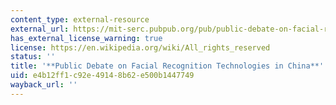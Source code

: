 ```yaml
---
content_type: external-resource
external_url: https://mit-serc.pubpub.org/pub/public-debate-on-facial-recognition-technologies-in-china/release/1
has_external_license_warning: true
license: https://en.wikipedia.org/wiki/All_rights_reserved
status: ''
title: '**Public Debate on Facial Recognition Technologies in China**'
uid: e4b12ff1-c92e-4914-8b62-e500b1447749
wayback_url: ''
---
```

